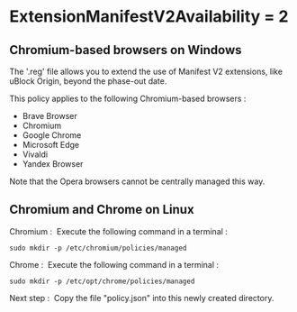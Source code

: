 # ExtensionManifestV2Availability = 2

## Chromium-based browsers on Windows

The '.reg' file allows you to extend the use of Manifest V2 extensions, like uBlock Origin, beyond the phase-out date.

This policy applies to the following Chromium-based browsers&nbsp;:

- Brave Browser
- Chromium
- Google Chrome
- Microsoft Edge
- Vivaldi
- Yandex Browser

Note that the Opera browsers cannot be centrally managed this way.

## Chromium and Chrome on Linux

Chromium&nbsp;: &nbsp;Execute the following command in a terminal&nbsp;:

    sudo mkdir -p /etc/chromium/policies/managed

Chrome&nbsp;: &nbsp;Execute the following command in a terminal&nbsp;:

    sudo mkdir -p /etc/opt/chrome/policies/managed

Next step&nbsp;: &nbsp;Copy the file "policy.json" into this newly created directory.
